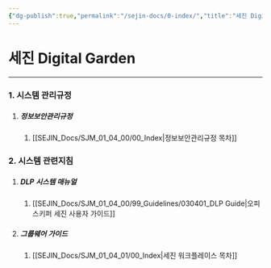 ```yaml
---
{"dg-publish":true,"permalink":"/sejin-docs/0-index/","title":"세진 Digital Garden","tags":["규정","지침","gardenEntry","gardenEntry","gardenEntry"],"noteIcon":"","created":"2024-12-18T11:17:05.026+09:00","updated":"2024-12-23T08:47:40.731+09:00"}
---
```


# 세진 Digital Garden

---
### 1. 시스템 관리규정
1. ##### 정보보안관리규정
	1. [[SEJIN_Docs/SJM_01_04_00/00_Index\|정보보안관리규정 목차]] 
### 2. 시스템 관련지침
 1. ##### DLP 시스템 매뉴얼
	 1. [[SEJIN_Docs/SJM_01_04_00/99_Guidelines/030401_DLP Guide\|오피스키퍼 세진 사용자 가이드]]
 3. ##### 그룹웨어 가이드
	 1. [[SEJIN_Docs/SJM_01_04_01/00_Index\|세진 워크플레이스 목차]]